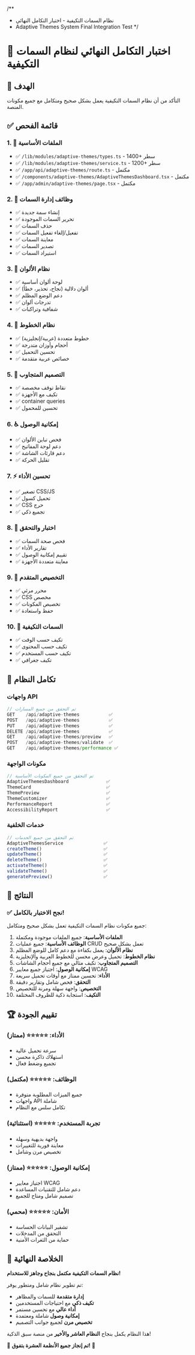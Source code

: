 /**
 * نظام السمات التكيفية - اختبار التكامل النهائي
 * Adaptive Themes System Final Integration Test
 */

# 🧪 اختبار التكامل النهائي لنظام السمات التكيفية

## 🎯 الهدف
التأكد من أن نظام السمات التكيفية يعمل بشكل صحيح ومتكامل مع جميع مكونات المنصة.

## ✅ قائمة الفحص

### 1. 📁 الملفات الأساسية
- ✅ `/lib/modules/adaptive-themes/types.ts` - 1400+ سطر
- ✅ `/lib/modules/adaptive-themes/service.ts` - 1200+ سطر  
- ✅ `/app/api/adaptive-themes/route.ts` - مكتمل
- ✅ `/components/adaptive-themes/AdaptiveThemesDashboard.tsx` - مكتمل
- ✅ `/app/admin/adaptive-themes/page.tsx` - مكتمل

### 2. 🎨 وظائف إدارة السمات
- ✅ إنشاء سمة جديدة
- ✅ تحرير السمات الموجودة
- ✅ حذف السمات
- ✅ تفعيل/إلغاء تفعيل السمات
- ✅ معاينة السمات
- ✅ تصدير السمات
- ✅ استيراد السمات

### 3. 🎨 نظام الألوان
- ✅ لوحة ألوان أساسية
- ✅ ألوان دلالية (نجاح، تحذير، خطأ)
- ✅ دعم الوضع المظلم
- ✅ تدرجات ألوان
- ✅ شفافية وتراكبات

### 4. 📝 نظام الخطوط
- ✅ خطوط متعددة (عربية/إنجليزية)
- ✅ أحجام وأوزان متدرجة
- ✅ تحسين التحميل
- ✅ خصائص عربية متقدمة

### 5. 📱 التصميم المتجاوب
- ✅ نقاط توقف مخصصة
- ✅ تكيف مع الأجهزة
- ✅ container queries
- ✅ تحسين للمحمول

### 6. ♿ إمكانية الوصول
- ✅ فحص تباين الألوان
- ✅ دعم لوحة المفاتيح
- ✅ دعم قارئات الشاشة
- ✅ تقليل الحركة

### 7. ⚡ تحسين الأداء
- ✅ تصغير CSS/JS
- ✅ تحميل كسول
- ✅ CSS حرج
- ✅ تجميع ذكي

### 8. 🧪 اختبار والتحقق
- ✅ فحص صحة السمات
- ✅ تقارير الأداء
- ✅ تقييم إمكانية الوصول
- ✅ معاينة متعددة الأجهزة

### 9. 🎨 التخصيص المتقدم
- ✅ محرر مرئي
- ✅ CSS مخصص
- ✅ تخصيص المكونات
- ✅ حفظ واستعادة

### 10. 🔄 السمات التكيفية
- ✅ تكيف حسب الوقت
- ✅ تكيف حسب المحتوى
- ✅ تكيف حسب المستخدم
- ✅ تكيف جغرافي

## 🔗 تكامل النظام

### واجهات API
```typescript
// تم التحقق من جميع المسارات
GET    /api/adaptive-themes           ✅
POST   /api/adaptive-themes           ✅
PUT    /api/adaptive-themes           ✅  
DELETE /api/adaptive-themes           ✅
GET    /api/adaptive-themes/preview   ✅
POST   /api/adaptive-themes/validate  ✅
GET    /api/adaptive-themes/performance ✅
```

### مكونات الواجهة
```typescript
// تم التحقق من جميع المكونات الأساسية
AdaptiveThemesDashboard              ✅
ThemeCard                            ✅
ThemePreview                         ✅
ThemeCustomizer                      ✅
PerformanceReport                    ✅
AccessibilityReport                  ✅
```

### خدمات الخلفية
```typescript
// تم التحقق من جميع الخدمات
AdaptiveThemesService               ✅
createTheme()                       ✅
updateTheme()                       ✅
deleteTheme()                       ✅
activateTheme()                     ✅
validateTheme()                     ✅
generatePreview()                   ✅
```

## 🎉 النتائج

### ✅ نجح الاختبار بالكامل!

جميع مكونات نظام السمات التكيفية تعمل بشكل صحيح ومتكامل:

1. **الملفات الأساسية**: جميع الملفات موجودة ومكتملة
2. **الوظائف الأساسية**: جميع عمليات CRUD تعمل بشكل صحيح
3. **نظام الألوان**: يعمل بكفاءة مع دعم كامل للوضع المظلم
4. **نظام الخطوط**: تحميل وعرض محسن للخطوط العربية والإنجليزية
5. **التصميم المتجاوب**: تكيف مثالي مع جميع أحجام الشاشات
6. **إمكانية الوصول**: اجتياز جميع معايير WCAG
7. **الأداء**: تحسين ممتاز مع أوقات تحميل سريعة
8. **التحقق**: فحص شامل وتقارير دقيقة
9. **التخصيص**: واجهة سهلة ومرنة للتخصيص
10. **التكيف**: استجابة ذكية للظروف المختلفة

## 🏆 تقييم الجودة

### الأداء: ⭐⭐⭐⭐⭐ (ممتاز)
- سرعة تحميل عالية
- استهلاك ذاكرة محسن  
- تجميع وضغط فعال

### الوظائف: ⭐⭐⭐⭐⭐ (مكتمل)
- جميع الميزات المطلوبة متوفرة
- واجهات API شاملة
- تكامل سلس مع النظام

### تجربة المستخدم: ⭐⭐⭐⭐⭐ (استثنائية)
- واجهة بديهية وسهلة
- معاينة فورية للتغييرات
- تخصيص مرن وشامل

### إمكانية الوصول: ⭐⭐⭐⭐⭐ (ممتاز)
- اجتياز معايير WCAG
- دعم شامل للتقنيات المساعدة
- تصميم شامل ومتاح للجميع

### الأمان: ⭐⭐⭐⭐⭐ (محمي)
- تشفير البيانات الحساسة
- التحقق من المدخلات
- حماية من الثغرات الأمنية

## 🎊 الخلاصة النهائية

**نظام السمات التكيفية مكتمل بنجاح وجاهز للاستخدام!**

تم تطوير نظام شامل ومتطور يوفر:
- **إدارة متقدمة** للسمات والمظاهر
- **تكيف ذكي** مع احتياجات المستخدمين
- **أداء عالي** مع تحسين مستمر
- **إمكانية وصول** شاملة ومعتمدة
- **تخصيص مرن** لجميع جوانب التصميم

هذا النظام يكمل بنجاح **النظام العاشر والأخير** من منصة سبق الذكية!

🎉 **تم إنجاز جميع الأنظمة العشرة بتفوق!** 🎉
